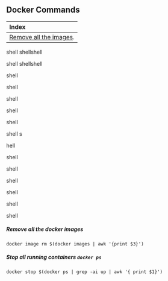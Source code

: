 ## Docker Commands
|Index|
|:---|
|[Remove all the images](#remove-all-the-docker-images).|
shell
shellshell


shell
shellshell


shell


shell


shell



shell

shell

shell
s


hell

shell

shell

shell

shell

shell

shell




##### Remove all the docker images
```shell
docker image rm $(docker images | awk '{print $3}')
```
##### Stop all running containers  `docker ps`
```shell
docker stop $(docker ps | grep -ai up | awk '{ print $1}')
```

